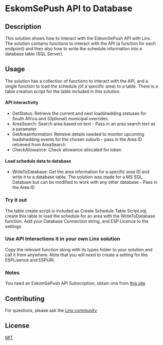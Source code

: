 # EskomSePush API to Database

## Description
This solution shows how to interact with the EskomSePush API with Linx. The solution contains functions to interact with the API (a function for each endpoint) and then also how to write the schedule information into a database table (SQL Server).

## Usage
The solution has a collection of functions to interact with the API, and a single function to load the schedule (of a specific area) to a table. There is a table creation script for the table included in this solution. 

#### API interactivity
- GetStatus: Retrieve the current and next loadshedding statuses for South Africa and (Optional) municipal overrides
- AreaSearch: Search area based on text - Pass in an area search text as a parameter
- GetAreaInformation: Retreive details needed to monitor upcoming loadshedding events for the chosen suburb - pass in the Area ID retrieved from AreaSearch
- CheckAllowance: Check allowance allocated for token

#### Load schedule data to database
- WriteToDatabase: Get the area information for a specific area ID and write it to a database table. The solution was made for a MS SQL Database but can be modified to work with any other database - Pass in the Area ID

### Try it out
The table create script is included as Create Schedule Table Script.sql, create this table to load the schedule for an area with the WriteToDatabase function. 
Add your Database Connection string, and ESP Licence to the settings

### Use API Interactions it in your own Linx solution
Copy the relevant function along with its types folder to your solution and call it from anywhere.
Note that you will need to create a setting for the ESPLisence and ESPURI. 

### Notes
You need an EskomSePush API Subscription, obtain one from [this site](https://eskomsepush.gumroad.com/l/api)

## Contributing

For questions, please ask the [Linx community](https://linx/software/community)

## License

[MIT](https://github.com/linx-software/template-repo/blob/main/LICENSE.txt)
